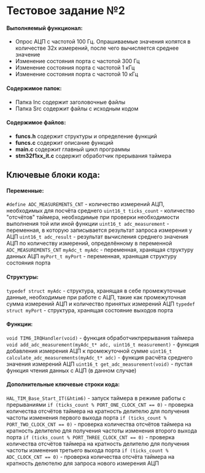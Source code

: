 # Тестовое задание №2
#### Выполняемый функционал:
- Опрос АЦП с частотой 100 Гц. Опрашиваемые значения копятся в количестве 32х измерений, после чего вычисляется среднее значение
- Изменение состояния порта с частотой 300 Гц
- Изменение состояния порта с частотой 1 кГц
- Изменение состояния порта с частотой 10 кГц
#### Содержимое папок:
- Папка Inc содержит заголовочные файлы
- Папка Src содержит файлы с исходным кодом
#### Содержимое файлов:
- **funcs.h** содержит структуры и определение функций
- **funcs.c** содержит описание функций
- **main.c** содержит главный цикл программы
- **stm32f1xx_it.c** содержит обработчик прерывания таймера

## Ключевые блоки кода:

#### Переменные:
`#define ADC_MEASUREMENTS_CNT` - количество измерений АЦП, необходимых для посчёта среднего
`uint16_t ticks_count` - количество "отсчётов" таймера, необходимые при проверки необходимости выполнения той или иной функции
`uint16_t adc_measurement` - переменная, в которую записывается результат запроса измерения у АЦП
`uint16_t adc_result` - результат вычисления среднего значения АЦП по количеству измерений, определённому в переменной `ADC_MEASUREMENTS_CNT`
`myAdc_t myAdc` - переменная, хранящая структуру данных АЦП
`myPort_t myPort` - переменная, хранящая структуру состояния порта

#### Структуры:
`typedef struct myAdc` - структура, хранящая в себе промежуточные данные, необходимые при работе с АЦП, такие как промежуточная сумма измерений АЦП и количество принятых измерений АЦП
`typedef struct myPort` - структура, хранящая состояние выходов порта

#### Функции:
`void TIM6_IRQHandler(void)` - функция обработчикпрерывания таймера
`void add_adc_measurement(myAdc_t* adc, uint16_t measurement)` - функция добавления измерения АЦП к промежуточной сумме
`uint16_t calculate_adc_measurements(myAdc_t* adc)` - функция расчёта среднего значения измерений АЦП
`uint16_t get_adc_measurement(void)` - пустая функция чтения данных с АЦП (в данном случае)

#### Дополнительные ключевые строки кода:
`HAL_TIM_Base_Start_IT(&htim6)` - запуск таймера в режиме работы с прерываниями
`if (ticks_count % PORT_ONE_CLOCK_CNT == 0)` - проверка количества отсчётов таймера на кратность делителю для получения частоты изменения первого выхода порта
`if (ticks_count % PORT_TWO_CLOCK_CNT == 0)` - проверка количества отсчётов таймера на кратность делителю для получения частоты изменения второго выхода порта
`if (ticks_count % PORT_THREE_CLOCK_CNT == 0)` - проверка количества отсчётов таймера на кратность делителю для получения частоты изменения третьего выхода порта
`if (ticks_count % ADC_CLOCK_CNT == 0)` - проверка количества отсчёта таймера на кратность делютелю для запроса нового измерения АЦП